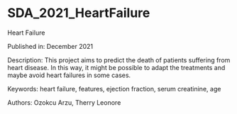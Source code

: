 # SDA_2021_HeartFailure
Heart Failure

Published in: December 2021

Description: This project aims to predict the death of patients suffering from heart disease. In this way, it might be possible to adapt the treatments and maybe avoid heart failures in some cases.

Keywords: heart failure, features, ejection fraction, serum creatinine, age

Authors: Ozokcu Arzu, Therry Leonore

